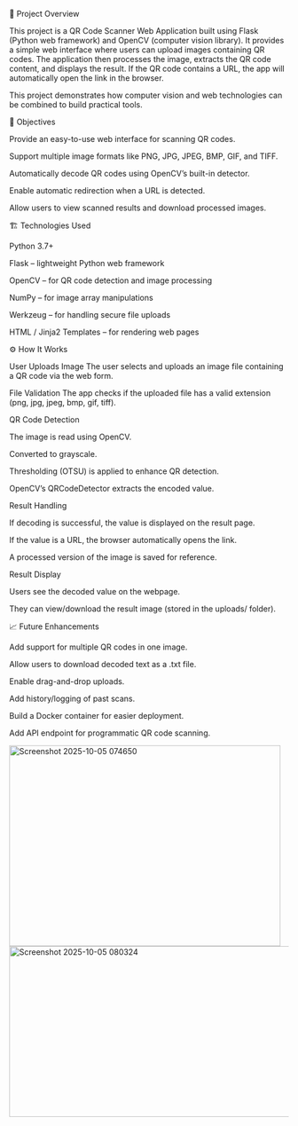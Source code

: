 📌 Project Overview

This project is a QR Code Scanner Web Application built using Flask (Python web framework) and OpenCV (computer vision library).
It provides a simple web interface where users can upload images containing QR codes. The application then processes the image, extracts the QR code content, and displays the result. If the QR code contains a URL, the app will automatically open the link in the browser.

This project demonstrates how computer vision and web technologies can be combined to build practical tools.

🎯 Objectives

Provide an easy-to-use web interface for scanning QR codes.

Support multiple image formats like PNG, JPG, JPEG, BMP, GIF, and TIFF.

Automatically decode QR codes using OpenCV’s built-in detector.

Enable automatic redirection when a URL is detected.

Allow users to view scanned results and download processed images.

🏗️ Technologies Used

Python 3.7+

Flask – lightweight Python web framework

OpenCV – for QR code detection and image processing

NumPy – for image array manipulations

Werkzeug – for handling secure file uploads

HTML / Jinja2 Templates – for rendering web pages

⚙️ How It Works

User Uploads Image
The user selects and uploads an image file containing a QR code via the web form.

File Validation
The app checks if the uploaded file has a valid extension (png, jpg, jpeg, bmp, gif, tiff).

QR Code Detection

The image is read using OpenCV.

Converted to grayscale.

Thresholding (OTSU) is applied to enhance QR detection.

OpenCV’s QRCodeDetector extracts the encoded value.

Result Handling

If decoding is successful, the value is displayed on the result page.

If the value is a URL, the browser automatically opens the link.

A processed version of the image is saved for reference.

Result Display

Users see the decoded value on the webpage.

They can view/download the result image (stored in the uploads/ folder).

📈 Future Enhancements

Add support for multiple QR codes in one image.

Allow users to download decoded text as a .txt file.

Enable drag-and-drop uploads.

Add history/logging of past scans.

Build a Docker container for easier deployment.

Add API endpoint for programmatic QR code scanning.

<img width="489" height="362" alt="Screenshot 2025-10-05 074650" src="https://github.com/user-attachments/assets/0ada1308-f1a7-4757-8504-edb99a400b55" />

<img width="883" height="308" alt="Screenshot 2025-10-05 080324" src="https://github.com/user-attachments/assets/855d4d87-f087-4cc4-a46f-0e4ad497b6a7" />
